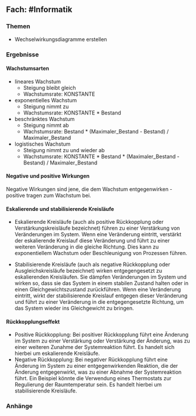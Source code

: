 ## Fach: #Informatik

### Themen

- Wechselwirkungsdiagramme erstellen

### Ergebnisse

#### Wachstumsarten

- lineares Wachstum
	- Steigung bleibt gleich
	- Wachstumsrate: KONSTANTE
- exponentielles Wachstum
	- Steigung nimmt zu
	- Wachstumsrate: KONSTANTE * Bestand
- beschränktes Wachstum
	- Steigung nimmt ab
	- Wachstumsrate: Bestand * (Maximaler_Bestand - Bestand) / Maximaler_Bestand
- logistisches Wachstum
	- Steigung nimmt zu und wieder ab
	- Wachstumsrate: KONSTANTE * Bestand * (Maximaler_Bestand - Bestand) / Maximaler_Bestand

#### Negative und positive Wirkungen

Negative Wirkungen sind jene, die dem Wachstum entgegenwirken - positive tragen zum Wachstum bei.

#### Eskalierende und stabilisierende Kreisläufe

- Eskalierende Kreisläufe (auch als positive Rückkopplung oder Verstärkungskreisläufe bezeichnet) führen zu einer Verstärkung von Veränderungen im System. Wenn eine Veränderung eintritt, verstärkt der eskalierende Kreislauf diese Veränderung und führt zu einer weiteren Veränderung in die gleiche Richtung. Dies kann zu exponentiellem Wachstum oder Beschleunigung von Prozessen führen.

- Stabilisierende Kreisläufe (auch als negative Rückkopplung oder Ausgleichskreisläufe bezeichnet) wirken entgegengesetzt zu eskalierenden Kreisläufen. Sie dämpfen Veränderungen im System und wirken so, dass sie das System in einem stabilen Zustand halten oder in einen Gleichgewichtszustand zurückführen. Wenn eine Veränderung eintritt, wirkt der stabilisierende Kreislauf entgegen dieser Veränderung und führt zu einer Veränderung in die entgegengesetzte Richtung, um das System wieder ins Gleichgewicht zu bringen.

#### Rückkopplungseffekt

- Positive Rückkopplung:
  Bei positiver Rückkopplung führt eine Änderung im System zu einer Verstärkung oder Verstärkung der Änderung, was zu einer weiteren Zunahme der Systemreaktion führt. Es handelt sich hierbei um eskalierende Kreisläufe.
- Negative Rückkopplung:
  Bei negativer Rückkopplung führt eine Änderung im System zu einer entgegenwirkenden Reaktion, die der Änderung entgegenwirkt, was zu einer Abnahme der Systemreaktion führt. Ein Beispiel könnte die Verwendung eines Thermostats zur Regulierung der Raumtemperatur sein. Es handelt hierbei um stabilisierende Kreisläufe.

### Anhänge